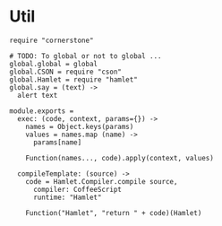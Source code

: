 Util
====

    require "cornerstone"

    # TODO: To global or not to global ...
    global.global = global
    global.CSON = require "cson"
    global.Hamlet = require "hamlet"
    global.say = (text) ->
      alert text

    module.exports =
      exec: (code, context, params={}) ->
        names = Object.keys(params)
        values = names.map (name) ->
          params[name]

        Function(names..., code).apply(context, values)

      compileTemplate: (source) ->
        code = Hamlet.Compiler.compile source,
          compiler: CoffeeScript
          runtime: "Hamlet"

        Function("Hamlet", "return " + code)(Hamlet)
